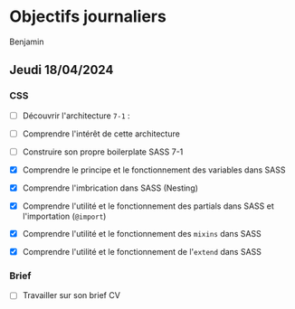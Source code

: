 # Objectifs journaliers

Benjamin

## Jeudi 18/04/2024

### CSS

- [ ] Découvrir l'architecture `7-1` :
- [ ] Comprendre l'intérêt de cette architecture
- [ ] Construire son propre boilerplate SASS 7-1
- [x] Comprendre le principe et le fonctionnement des variables dans SASS
- [x] Comprendre l'imbrication dans SASS (Nesting)
- [x] Comprendre l'utilité et le fonctionnement des partials dans SASS et l'importation (`@import`)
- [x] Comprendre l'utilité et le fonctionnement des `mixins` dans SASS
- [x] Comprendre l'utilité et le fonctionnement de l'`extend` dans SASS


### Brief

- [ ] Travailler sur son brief CV

